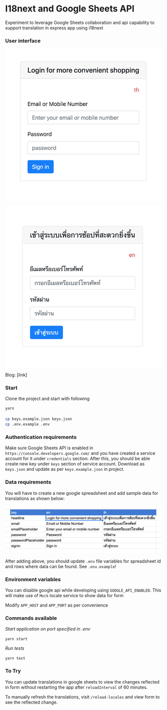 # I18next and Google Sheets API

Experiment to leverage Google Sheets collaboration and api capability to support translation in express app using i18next


### User interface

![Form Thai](./images/form-en.png "Form Thai")

![Form English](./images/form-th.png "Form English")

Blog: [link]

### Start

Clone the project and start with following

```sh
yarn

cp keys.example.json keys.json
cp .env.example .env
```

### Authentication requirements

Make sure Google Sheets API is enabled in `https://console.developers.google.com/` and you have created a service account for it under `credentials` section. After this, you should be able create new key under `keys` section of service account. Download as `keys.json` and update as per `keys.example.json` in project.

### Data requirements

You will have to create a new google spreadsheet and add sample data for translations as shown below:

![Sample Spreadsheet](./images/sheet-example.png "Sample Spreadsheet")

After adding above, you should update `.env` file variables for spreadsheet id and rows where data can be found. See `.env.example`!

### Environment variables

You can disable google api while developing using `GOOGLE_API_ENABLED`. This will make use of `Mock` locale service to show data for form

Modify `APP_HOST` and `APP_PORT` as per convenience

### Commands available

*Start application on port specified in .env*

`yarn start` 

*Run tests*

`yarn test`


### To Try

You can update translations in google sheets to view the changes reflected in form without restarting the app after `reloadInterval` of 60 minutes.

To manually refresh the translations, visit `/reload-locales` and view form to see the reflected change.
